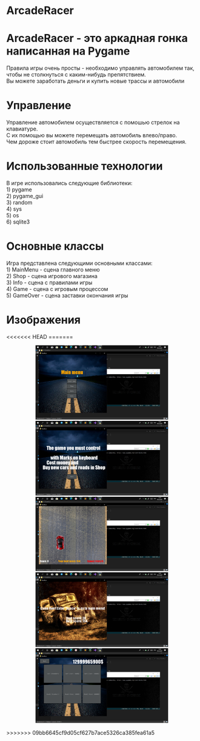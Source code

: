 # ArcadeRacer
<h1>ArcadeRacer - это аркадная гонка написанная на Pygame</h1>
<p>
  Правила игры очень просты - необходимо управлять автомобилем так, чтобы не столкнуться с каким-нибудь препятствием. <br>
  Вы можете заработать деньги и купить новые трассы и автомобили
</p>

<!-- Управление -->
<h1>Управление</h1>
<p>
Управление автомобилем осуществляется с помошью стрелок на клавиатуре.<br>
С их помощью вы можете перемещать автомобиль влево/право.<br>
Чем дороже стоит автомобиль тем быстрее скорость перемещения.<br>
</p>

<!-- Библиотеки -->
<h1>Использованные технологии</h1>
<p>
	В игре использовались следующие библиотеки:<br>
	1) pygame<br>
	2) pygame_gui<br>
	3) random<br>
	4) sys<br>
	5) os<br>
	6) sqlite3<br>
</p>

<!-- Основные классы -->
<h1>Основные классы</h1>
<p>
	Игра представлена следующими основными классами:<br>
	1) MainMenu - сцена главного меню<br>
	2) Shop - сцена игрового магазина<br>
	3) Info - сцена с правилами игры<br>
	4) Game - сцена с игровым процессом<br>
	5) GameOver - сцена заставки окончания игры<br>
</p>

<!-- Изображения -->
<h1>Изображения</h1>
<<<<<<< HEAD
=======
<p align="center">
  <img src="INFORMATION/1.png" width="350" title="hover text">
  <img src="INFORMATION/2.png" width="350" alt="accessibility text">
  <img src="INFORMATION/3.png" width="350" alt="accessibility text">
  <img src="INFORMATION/4.png" width="350" alt="accessibility text">
  <img src="INFORMATION/5.png" width="350" alt="accessibility text">
</p>
>>>>>>> 09bb6645cf9d05cf627b7ace5326ca385fea61a5
